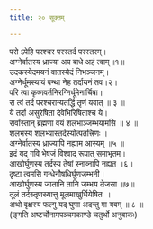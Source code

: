 ```yaml
---
title: २० सूक्तम्

---
```

परो ऽपेहि परश्चर परस्तर्द परस्तरम्।  
अग्नेर्वातस्य ध्राज्या अप बाधे अहं त्वाम्॥१॥  
उदकस्येदमयनं वातस्येदं निभञ्जनम्।  
अग्नेर्धूमस्यायं पन्था नेह तर्दायनं तव।२।  
परि त्वा कृष्णवर्तनिरग्निर्धूमेनार्चिषा।  
स त्वं तर्द परश्चरान्यतर्द्धि तृणं यवात् ॥ ३ ॥  
ये तर्दा असुरेषिता देवेभिरिषिताश्च ये।  
सर्वांस्तान् ब्रह्मणा वयं शलभाञ्जम्भयामसि ॥ ४ ॥  
शलभस्य शलभ्यास्तर्दस्योत्पतत्त्रिणः ।  
अग्नेर्वातस्य ध्राज्यापि नह्याम आस्यम् ॥५ ॥  
इदं यद् गवि भेषजं विश्वाद् रूपात् समाभृतम्।  
आखोर्घुणस्य तर्दस्य तेषां स्नाव्नापि नह्यत ।६।  
दृष्टा त्वमसि गन्धेनौषधिर्घुणजम्भनी।  
आखोर्घुणस्य जातानि तानि जम्भय तेजसा ॥७॥  
तूलं तर्दस्तृणस्यात्तु मूलमाखुर्धियेषितः ।  
अथो वृक्षस्य फल्गु यद् घुणा अदन्तु मा यवम् ॥ ८ ॥  
(ङ्गति अष्टर्चोनामपञ्चमकाण्डे चतुर्थो अनुवाकः)  